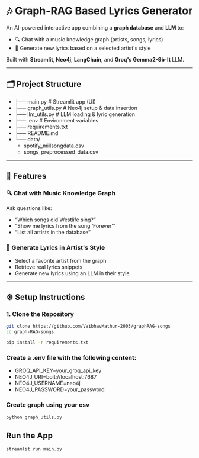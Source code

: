 # 🎶 Graph-RAG Based Lyrics Generator

An AI-powered interactive app combining a **graph database** and **LLM** to:
- 🔍 Chat with a music knowledge graph (artists, songs, lyrics)
- 🎼 Generate new lyrics based on a selected artist's style

Built with **Streamlit**, **Neo4j**, **LangChain**, and **Groq's Gemma2-9b-It** LLM.

---

## 🗂️ Project Structure

- ├── main.py # Streamlit app (UI)
- ├── graph_utils.py # Neo4j setup & data insertion
- ├── llm_utils.py # LLM loading & lyric generation
- ├── .env # Environment variables
- ├── requirements.txt
- ├── README.md
- └── data/
  - spotify_millsongdata.csv
  - songs_preprocessed_data.csv


---

## 🚀 Features

### 🔍 Chat with Music Knowledge Graph
Ask questions like:
- “Which songs did Westlife sing?”
- “Show me lyrics from the song ‘Forever’”
- “List all artists in the database”

### 🎵 Generate Lyrics in Artist's Style
- Select a favorite artist from the graph
- Retrieve real lyrics snippets
- Generate new lyrics using an LLM in their style

---

## ⚙️ Setup Instructions

### 1. Clone the Repository

```bash
git clone https://github.com/VaibhavMathur-2003/graphRAG-songs
cd graph-RAG-songs

pip install -r requirements.txt
```

### Create a .env file with the following content:
- GROQ_API_KEY=your_groq_api_key
- NEO4J_URI=bolt://localhost:7687
- NEO4J_USERNAME=neo4j
- NEO4J_PASSWORD=your_password

### Create graph using your csv
```bash
python graph_utils.py
```

## Run the App
```bash
streamlit run main.py

```
